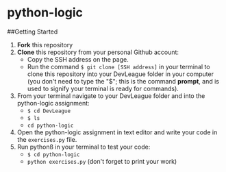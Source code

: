 # python-logic

##Getting Started

1. **Fork** this repository
2. **Clone** this repository from your personal Github account:
    - Copy the SSH address on the page.
    - Run the command `$ git clone [SSH address]` in your terminal to clone this repository into your DevLeague folder 
      in  your computer (you don't need to type the "$"; this is the command __prompt__, and is used to signify your terminal is ready for commands).
3. From your terminal navigate to your DevLeague folder and into the python-logic assignment:
    - `$ cd DevLeague`
    - `$ ls` 
    - `cd python-logic`
4. Open the python-logic assignment in text editor and write your code in the `exercises.py` file.
5. Run pythonß in your terminal to test your code:
   - `$ cd python-logic`
   - `python exercises.py` (don't forget to print your work)